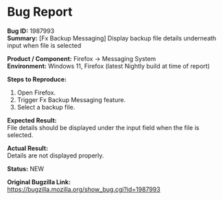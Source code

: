 # Bug Report

**Bug ID:** 1987993  
**Summary:** [Fx Backup Messaging] Display backup file details underneath input when file is selected  

**Product / Component:** Firefox → Messaging System  
**Environment:** Windows 11, Firefox (latest Nightly build at time of report)  

**Steps to Reproduce:**  
1. Open Firefox.  
2. Trigger Fx Backup Messaging feature.  
3. Select a backup file.  

**Expected Result:**  
File details should be displayed under the input field when the file is selected.  

**Actual Result:**  
Details are not displayed properly.  

**Status:** NEW  

**Original Bugzilla Link:**  
https://bugzilla.mozilla.org/show_bug.cgi?id=1987993